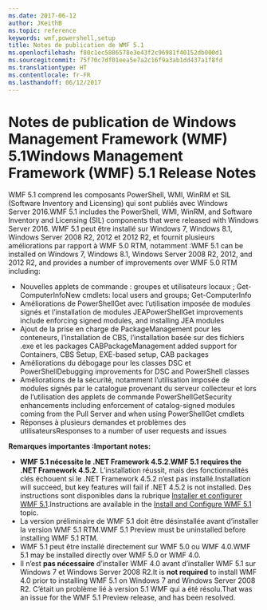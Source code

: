 ```yaml
---
ms.date: 2017-06-12
author: JKeithB
ms.topic: reference
keywords: wmf,powershell,setup
title: Notes de publication de WMF 5.1
ms.openlocfilehash: f80c1ec5886578e3e43f2c96981f40152db000d1
ms.sourcegitcommit: 75f70c7df01eea5e7a2c16f9a3ab1dd437a1f8fd
ms.translationtype: HT
ms.contentlocale: fr-FR
ms.lasthandoff: 06/12/2017
---
```

# <a name="windows-management-framework-wmf-51-release-notes"></a><span data-ttu-id="75a2d-103">Notes de publication de Windows Management Framework (WMF) 5.1</span><span class="sxs-lookup"><span data-stu-id="75a2d-103">Windows Management Framework (WMF) 5.1 Release Notes</span></span> #

<span data-ttu-id="75a2d-104">WMF 5.1 comprend les composants PowerShell, WMI, WinRM et SIL (Software Inventory and Licensing) qui sont publiés avec Windows Server 2016.</span><span class="sxs-lookup"><span data-stu-id="75a2d-104">WMF 5.1 includes the PowerShell, WMI, WinRM, and Software Inventory and Licensing (SIL) components that were released with Windows Server 2016.</span></span>
<span data-ttu-id="75a2d-105">WMF 5.1 peut être installé sur Windows 7, Windows 8.1, Windows Server 2008 R2, 2012 et 2012 R2, et fournit plusieurs améliorations par rapport à WMF 5.0 RTM, notamment :</span><span class="sxs-lookup"><span data-stu-id="75a2d-105">WMF 5.1 can be installed on Windows 7, Windows 8.1, Windows Server 2008 R2, 2012, and 2012 R2, and provides a number of improvements over WMF 5.0 RTM including:</span></span>

- <span data-ttu-id="75a2d-106">Nouvelles applets de commande : groupes et utilisateurs locaux ; Get-ComputerInfo</span><span class="sxs-lookup"><span data-stu-id="75a2d-106">New cmdlets: local users and groups; Get-ComputerInfo</span></span>
- <span data-ttu-id="75a2d-107">Améliorations de PowerShellGet avec l’utilisation imposée de modules signés et l’installation de modules JEA</span><span class="sxs-lookup"><span data-stu-id="75a2d-107">PowerShellGet improvements include enforcing signed modules, and installing JEA modules</span></span>
- <span data-ttu-id="75a2d-108">Ajout de la prise en charge de PackageManagement pour les conteneurs, l’installation de CBS, l’installation basée sur des fichiers .exe et les packages CAB</span><span class="sxs-lookup"><span data-stu-id="75a2d-108">PackageManagement added support for Containers, CBS Setup, EXE-based setup, CAB packages</span></span>
- <span data-ttu-id="75a2d-109">Améliorations du débogage pour les classes DSC et PowerShell</span><span class="sxs-lookup"><span data-stu-id="75a2d-109">Debugging improvements for DSC and PowerShell classes</span></span>
- <span data-ttu-id="75a2d-110">Améliorations de la sécurité, notamment l’utilisation imposée de modules signés par le catalogue provenant du serveur collecteur et lors de l’utilisation des applets de commande PowerShellGet</span><span class="sxs-lookup"><span data-stu-id="75a2d-110">Security enhancements including enforcement of catalog-signed modules coming from the Pull Server and when using PowerShellGet cmdlets</span></span>
- <span data-ttu-id="75a2d-111">Réponses à plusieurs demandes et problèmes des utilisateurs</span><span class="sxs-lookup"><span data-stu-id="75a2d-111">Responses to a number of user requests and issues</span></span>

<span data-ttu-id="75a2d-112">**Remarques importantes :**</span><span class="sxs-lookup"><span data-stu-id="75a2d-112">**Important notes:**</span></span>

- <span data-ttu-id="75a2d-113">**WMF 5.1 nécessite le .NET Framework 4.5.2**.</span><span class="sxs-lookup"><span data-stu-id="75a2d-113">**WMF 5.1 requires the .NET Framework 4.5.2**.</span></span> <span data-ttu-id="75a2d-114">L’installation réussit, mais des fonctionnalités clés échouent si le .NET Framework 4.5.2 n’est pas installé.</span><span class="sxs-lookup"><span data-stu-id="75a2d-114">Installation will succeed, but key features will fail if .NET 4.5.2 is not installed.</span></span> <span data-ttu-id="75a2d-115">Des instructions sont disponibles dans la rubrique [Installer et configurer WMF 5.1](https://msdn.microsoft.com/en-us/powershell/wmf/5.1/install-configure).</span><span class="sxs-lookup"><span data-stu-id="75a2d-115">Instructions are available in the [Install and Configure WMF 5.1 ](https://msdn.microsoft.com/en-us/powershell/wmf/5.1/install-configure) topic.</span></span>
- <span data-ttu-id="75a2d-116">La version préliminaire de WMF 5.1 doit être désinstallée avant d’installer la version WMF 5.1 RTM.</span><span class="sxs-lookup"><span data-stu-id="75a2d-116">WMF 5.1 Preview must be uninstalled before installing WMF 5.1 RTM.</span></span>
- <span data-ttu-id="75a2d-117">WMF 5.1 peut être installé directement sur WMF 5.0 ou WMF 4.0.</span><span class="sxs-lookup"><span data-stu-id="75a2d-117">WMF 5.1 may be installed directly over WMF 5.0 or WMF 4.0.</span></span>
- <span data-ttu-id="75a2d-118">Il n’est __pas nécessaire__ d’installer WMF 4.0 avant d’installer WMF 5.1 sur Windows 7 et Windows Server 2008 R2.</span><span class="sxs-lookup"><span data-stu-id="75a2d-118">It is __not required__ to install WMF 4.0 prior to installing WMF 5.1 on Windows 7 and Windows Server 2008 R2.</span></span> <span data-ttu-id="75a2d-119">C’était un problème lié à version 5.1 WMF qui a été résolu.</span><span class="sxs-lookup"><span data-stu-id="75a2d-119">That was an issue for the WMF 5.1 Preview release, and has been resolved.</span></span>  


